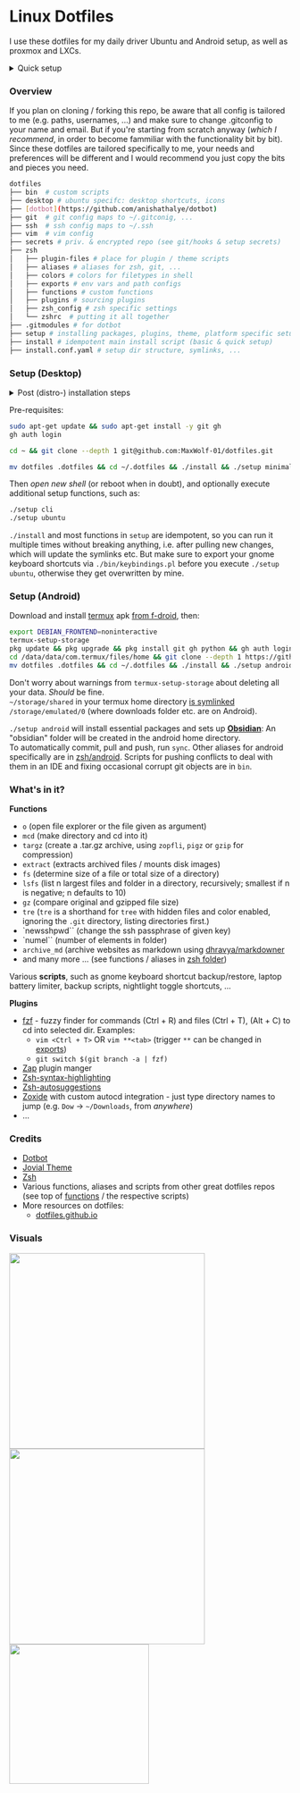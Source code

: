 # Linux Dotfiles

I use these dotfiles for my daily driver Ubuntu and Android setup, as well as proxmox and LXCs.

<details>
<summary>Quick setup</summary>

```bash
git clone --depth 1 https://github.com/MaxWolf-01/dotfiles.github
cd dotfiles && ./install && ./setup minimal && ./setup cli
```

</details>

### Overview

If you plan on cloning / forking this repo, be aware that all config is tailored to me (e.g. paths, usernames, ...) and make sure to change .gitconfig to your name and email.
But if you're starting from scratch anyway (_which I recommend_, in order to become fammiliar with the functionality bit by bit).
Since these dotfiles are tailored specifically to me, your needs and preferences will be different and I would recommend you just copy the bits and pieces you need.

```bash
dotfiles
├── bin  # custom scripts
├── desktop # ubuntu specifc: desktop shortcuts, icons
├── [dotbot](https://github.com/anishathalye/dotbot)
├── git  # git config maps to ~/.gitconig, ...
├── ssh  # ssh config maps to ~/.ssh
├── vim  # vim config
├── secrets # priv. & encrypted repo (see git/hooks & setup secrets)
├── zsh
│   ├── plugin-files # place for plugin / theme scripts
│   ├── aliases # aliases for zsh, git, ...
│   ├── colors # colors for filetypes in shell
│   ├── exports # env vars and path configs
│   ├── functions # custom functions
│   ├── plugins # sourcing plugins
│   ├── zsh_config # zsh specific settings
│   └── zshrc  # putting it all together
├── .gitmodules # for dotbot
├── setup # installing packages, plugins, theme, platform specific setups, ...
├── install # idempotent main install script (basic & quick setup)
├── install.conf.yaml # setup dir structure, symlinks, ...
```

### Setup (Desktop)

<details>
  <summary>Post (distro-) installation steps</summary>
  
  ```bash
sudo apt update && sudo apt full-upgrade
sudo apt autoremove && sudo apt clean
  ```
</details>

Pre-requisites:
```bash
sudo apt-get update && sudo apt-get install -y git gh
gh auth login
```

```bash
cd ~ && git clone --depth 1 git@github.com:MaxWolf-01/dotfiles.git
```

```bash
mv dotfiles .dotfiles && cd ~/.dotfiles && ./install && ./setup minimal 
```

Then *open new shell* (or reboot when in doubt), and optionally execute additional setup functions, such as:
```bash
./setup cli
./setup ubuntu
```

`./install` and most functions in `setup` are idempotent, so you can run it multiple times without breaking anything, i.e. after pulling new changes, which will update the symlinks etc.
But make sure to export your gnome keyboard shortcuts via `./bin/keybindings.pl` before you execute `./setup ubuntu`, otherwise they get overwritten by mine.

### Setup (Android)

Download and install [termux](https://github.com/termux/termux-app)
apk [from f-droid](https://f-droid.org/en/packages/com.termux/), then:
```bash
export DEBIAN_FRONTEND=noninteractive
termux-setup-storage
pkg update && pkg upgrade && pkg install git gh python && gh auth login
cd /data/data/com.termux/files/home && git clone --depth 1 https://github.com/MaxWolf-01/dotfiles.git
mv dotfiles .dotfiles && cd ~/.dotfiles && ./install && ./setup android
```
Don't worry about warnings from `termux-setup-storage` about deleting all your data. *Should* be fine.  
`~/storage/shared` in your termux home directory [is symlinked](https://android.stackexchange.com/a/185949) `/storage/emulated/0` (where downloads folder etc. are on Android).

`./setup android` will install essential packages and sets up [**Obsidian**](https://obsidian.md/):
An "obsidian" folder will be created in the android home directory.  
To automatically commit, pull and push, run `sync`.
Other aliases for android specifically are in [zsh/android](https://github.com/MaxWolf-01/dotfiles/tree/master/zsh/android).
Scripts for pushing conflicts to deal with them in an IDE and fixing occasional corrupt git objects are in `bin`.

### What's in it?

**Functions**

- `o` (open file explorer or the file given as argument)
- `mcd` (make directory and cd into it)
- `targz` (create a .tar.gz archive, using `zopfli`, `pigz` or `gzip` for compression)
- `extract` (extracts archived files / mounts disk images)
- `fs` (determine size of a file or total size of a directory)
- `lsfs` (list n largest files and folder in a directory, recursively; smallest if n is negative; n defaults to 10)
- `gz` (compare original and gzipped file size)
- `tre` (`tre` is a shorthand for `tree` with hidden files and color enabled, ignoring the `.git` directory, listing
  directories first.)
- `newsshpwd`` (change the ssh passphrase of given key)
- `numel`` (number of elements in folder)
- `archive_md` (archive websites as markdown using [dhravya/markdowner](https://github.com/dhravya/markdowner)
- and many more ... (see functions / aliases in [zsh folder](https://github.com/MaxWolf-01/dotfiles/tree/master/zsh))

Various **scripts**, such as gnome keyboard shortcut backup/restore, laptop battery limiter, backup scripts, nightlight
toggle shortcuts, ...

**Plugins**

- [fzf](https://github.com/junegunn/fzf) - fuzzy finder for commands (Ctrl + R) and files (Ctrl + T), (Alt + C) to cd
  into selected dir. Examples:
    - ``vim <Ctrl + T>`` OR ``vim **<tab>`` (trigger `**` can be changed
      in [exports](https://github.com/MaxWolf-01/dotfiles/blob/master/zsh/exports))
    - ``git switch $(git branch -a | fzf)``
- [Zap](https://github.com/zap-zsh/zap) plugin manger
- [Zsh-syntax-highlighting](https://github.com/zsh-users/zsh-syntax-highlighting)
- [Zsh-autosuggestions](https://github.com/zsh-users/zsh-autosuggestions)
- [Zoxide](https://github.com/ajeetdsouza/zoxide) with custom autocd integration - just type directory names to jump (e.g. `Dow` -> `~/Downloads`, from *anywhere*)
- ...

### Credits

- [Dotbot](https://github.com/anishathalye/dotbot/tree/da928a4c6b65148bfda3138674da1730c143f396)
- [Jovial Theme](https://github.com/zthxxx/jovial)
- [Zsh](https://www.zsh.org/)
- Various functions, aliases and scripts from other great dotfiles repos (see top
  of [functions](https://github.com/MaxWolf-01/dotfiles/blob/master/zsh/functions) / the respective scripts)
- More resources on dotfiles:
    - [dotfiles.github.io](https://dotfiles.github.io/)

### Visuals

<img src="https://github-production-user-asset-6210df.s3.amazonaws.com/69987866/281566583-dbcb2895-8ae7-4ed0-9a7a-b31ae9e71a26.png" width="350">
<img src="https://user-images.githubusercontent.com/69987866/222906712-a760aab9-39dc-40aa-91e2-dd5e89290749.png" width="350">
<img src="https://github.com/MaxWolf-01/dotfiles/assets/69987866/54ade9f2-239f-427a-9888-d8469d0e3134" width="250">
